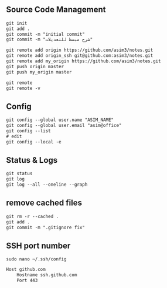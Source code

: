## Source Code Management



```txt
git init
git add .
git commit -m "initial commit"
git commit -m "شرح مبسط للتعديلات"
```

```txt
git remote add origin https://github.com/asim3/notes.git
git remote add origin_ssh git@github.com:asim3/notes.git
git remote add my_origin https://github.com/asim3/notes.git
git push origin master
git push my_origin master
```


```txt
git remote
git remote -v
```


## Config
```txt
git config --global user.name "ASIM_NAME"
git config --global user.email "asim@office"
git config --list
# edit
git config --local -e
```


## Status & Logs
```txt
git status
git log
git log --all --oneline --graph
```


## remove cached files
```txt
git rm -r --cached .
git add .
git commit -m ".gitignore fix"
```


## SSH port number 
`sudo nano ~/.ssh/config`
```txt
Host github.com
    Hostname ssh.github.com
    Port 443
```
